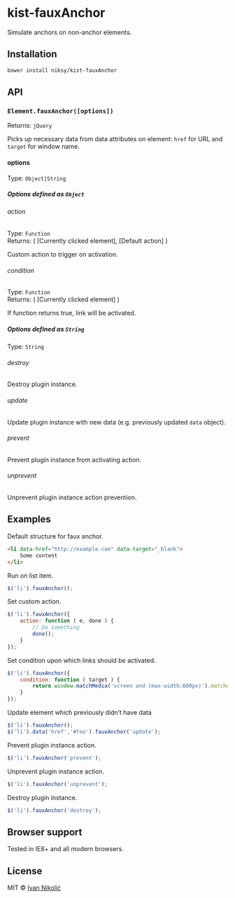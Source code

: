 # kist-fauxAnchor

Simulate anchors on non-anchor elements.

## Installation

```sh
bower install niksy/kist-fauxAnchor
```

## API

### `Element.fauxAnchor([options])`

Returns: `jQuery`

Picks up necessary data from data attributes on element: `href` for URL and `target` for window name.

#### options

Type: `Object|String`

##### Options defined as `Object`

###### action

Type: `Function`  
Returns: ( [Currently clicked element], [Default action] )

Custom action to trigger on activation.

###### condition

Type: `Function`  
Returns: ( [Currently clicked element] )

If function returns true, link will be activated.

##### Options defined as `String`

Type: `String`

###### destroy

Destroy plugin instance.

###### update

Update plugin instance with new data (e.g. previously updated `data` object).

###### prevent

Prevent plugin instance from activating action.

###### unprevent

Unprevent plugin instance action prevention.

## Examples

Default structure for faux anchor.

```html
<li data-href="http://example.com" data-target="_blank">
	Some content
</li>
```

Run on list item.

```js
$('li').fauxAnchor();
```

Set custom action.

```js
$('li').fauxAnchor({
	action: function ( e, done ) {
		// Do something
		done();
	}
});
```

Set condition upon which links should be activated.

```js
$('li').fauxAnchor({
	condition: function ( target ) {
		return window.matchMedia('screen and (max-width:600px)').matches;
	}
});
```

Update element which previously didn’t have data

```js
$('li').fauxAnchor();
$('li').data('href','#foo').fauxAnchor('update');
```

Prevent plugin instance action.

```js
$('li').fauxAnchor('prevent');
```

Unprevent plugin instance action.

```js
$('li').fauxAnchor('unprevent');
```

Destroy plugin instance.

```js
$('li').fauxAnchor('destroy');
```

## Browser support

Tested in IE8+ and all modern browsers.

## License

MIT © [Ivan Nikolić](http://ivannikolic.com)
